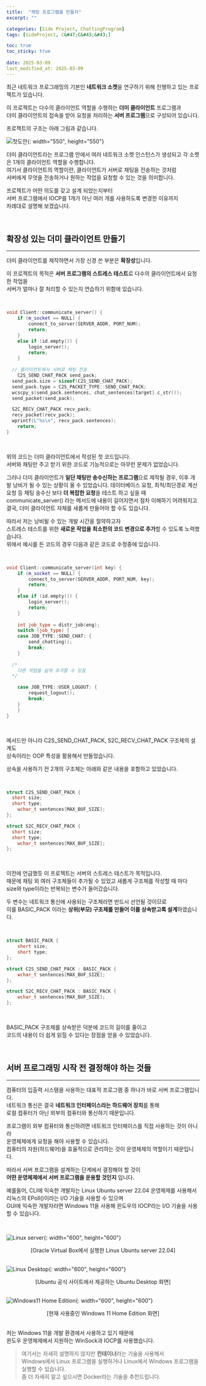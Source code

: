 ```yaml
---
title:  "채팅 프로그램을 만들자"
excerpt: ""

categories: [Side Project, ChattingProgram]
tags: [SideProject, C&#47;C&#43;&#43;]

toc: true
toc_sticky: true
 
date: 2025-03-09
last_modified_at: 2025-03-09
---
```


최근 네트워크 프로그래밍의 기본인 **네트워크 소켓**을 연구하기 위해 진행하고 있는 프로젝트가 있습니다.

이 프로젝트는 다수의 클라이언트 역할을 수행하는 **더미 클라이언트** 프로그램과  
더미 클라이언트의 접속을 받아 요청을 처리하는 **서버 프로그램**으로 구성되어 있습니다.  

프로젝트의 구조는 아래 그림과 같습니다.  

![첫도안](/assets/img/side_project_img/ChattingProgram/ChattingProgram_01.png){: width="550", height="550"}  

더미 클라이언트라는 프로그램 안에서 여러 네트워크 소켓 인스턴스가 생성되고 각 소켓은 1개의 클라이언트 역할을 수행합니다.  
여기서 클라이언트의 역할이란, 클라이언트가 서버로 채팅을 전송하는 것처럼  
서버에게 무엇을 전송하거나 원하는 작업을 요청할 수 있는 것을 의미합니다.  

프로젝트가 어떤 의도를 갖고 설계 되었는지부터  
서버 프로그램에서 IOCP를 1개가 아닌 여러 개를 사용하도록 변경한 이유까지  
차례대로 설명해 보겠습니다.  

<br/>

## 확장성 있는 더미 클라이언트 만들기
---

더미 클라이언트를 제작하면서 가장 신경 쓴 부분은 **확장성**입니다.  

이 프로젝트의 목적은 **서버 프로그램의 스트레스 테스트**로 다수의 클라이언트에서 요청한 작업을  
서버가 얼마나 잘 처리할 수 있는지 연습하기 위함에 있습니다.  

<br/>

```c++
void Client::communicate_server() {
	if (m_socket == NULL) {
		connect_to_server(SERVER_ADDR, PORT_NUM);
		return;
	}
	else if (id.empty()) {
		login_server();
		return;
	}
  
  // 클라이언트에서 서버로 채팅 전송
	C2S_SEND_CHAT_PACK send_pack;
  send_pack.size = sizeof(C2S_SEND_CHAT_PACK);
  send_pack.type = C2S_PACKET_TYPE::SEND_CHAT_PACK;
  wcscpy_s(send_pack.sentences, chat_sentences[target].c_str()); 
  send_packet(send_pack);

  S2C_RECV_CHAT_PACK recv_pack;
  recv_packet(recv_pack);
  wprintf(L"%s\n", recv_pack.sentences);
	return;
}
```

<br/>

위의 코드는 더미 클라이언트에서 작성된 첫 코드입니다.  
서버와 채팅만 주고 받기 위한 코드로 기능적으로는 아무런 문제가 없었습니다.  

그러나 더미 클라이언트가 **일단 채팅만 송수신하는 프로그램**으로 제작될 경우, 이후 개발 낭비가 될 수 있는 상황이 올 수 있었습니다.
데이터베이스 요청, 최적/최단경로 계산 요청 등 채팅 송수신 보다 **더 복잡한 요청**을 테스트 하고 싶을 때  
communicate_server() 라는 메서드에 내용이 길어지면서 점차 이해하기 어려워지고  
결국, 더미 클라이언트 자체를 새롭게 만들어야 할 수도 있습니다.  

따라서 저는 낭비될 수 있는 개발 시간을 절약하고자  
스트레스 테스트를 위한 **새로운 작업을 최소한의 코드 변경으로 추가**할 수 있도록 노력했습니다.  
위에서 예시를 든 코드의 경우 다음과 같은 코드로 수정중에 있습니다.  

<br/>

```c++
void Client::communicate_server(int key) {
	if (m_socket == NULL) {
		connect_to_server(SERVER_ADDR, PORT_NUM, key);
		return;
	}
	else if (id.empty()) {
		login_server();
		return;
	}
	
	int job_type = distr_job(eng);
	switch (job_type) {
	case JOB_TYPE::SEND_CHAT: {
		send_chatting();
		break;
	}
  
  /*
    다른 작업을 쉽게 추가할 수 있음
  */

	case JOB_TYPE::USER_LOGOUT: {
		request_logout();
		break;
	}
	}
}
```

<br/>

메서드만 아니라 C2S_SEND_CHAT_PACK, S2C_RECV_CHAT_PACK 구조체의 설계도  
상속이라는 OOP 특성을 활용해서 만들었습니다.  

상속을 사용하기 전 2개의 구조체는 아래와 같은 내용을 포함하고 있었습니다.  

<br/>

```c++
struct C2S_SEND_CHAT_PACK {
  short size;
  short type;
	wchar_t sentences[MAX_BUF_SIZE];
};

struct S2C_RECV_CHAT_PACK {
  short size;
  short type;	
	wchar_t sentences[MAX_BUF_SIZE];
};
```

<br/>

이전에 언급했듯 이 프로젝트는 서버의 스트레스 테스트가 목적입니다.  
때문에 채팅 외 여러 구조체들이 추가될 수 있었고 새롭게 구조체를 작성할 때 마다  
size와 type이라는 반복되는 변수가 들어갔습니다.  

두 변수는 네트워크 통신에 사용되는 구조체라면 반드시 선언될 것이므로  
이를 BASIC_PACK 이라는 **상위(부모) 구조체를 만들어 이를 상속받고록 설계**하였습니다.  

<br/>

```c++
struct BASIC_PACK {
	short size;
	short type;
};

struct C2S_SEND_CHAT_PACK : BASIC_PACK {
	wchar_t sentences[MAX_BUF_SIZE];
};

struct S2C_RECV_CHAT_PACK : BASIC_PACK {
	wchar_t sentences[MAX_BUF_SIZE];
};
```

<br/>

BASIC_PACK 구조체를 상속받은 덕분에 코드의 길이를 줄이고  
코드의 내용이 더 쉽게 읽힐 수 있다는 장점을 얻을 수 있었습니다.  

<br/>

## 서버 프로그래밍 시작 전 결정해야 하는 것들
---

컴퓨터의 입출력 시스템을 사용하는 대표적 프로그램 중 하나가 바로 서버 프로그램입니다.  
네트워크 통신은 결국 **네트워크 인터페이스라는 하드웨어 장치**를 통해  
로컬 컴퓨터가 아닌 외부의 컴퓨터와 통신하기 때문입니다.  

프로그램이 외부 컴퓨터와 통신하려면 네트워크 인터페이스를 직접 사용하는 것이 아니라  
운영체제에게 요청을 해야 사용할 수 있습니다.  
컴퓨터의 자원(하드웨어)을 효율적으로 관리하는 것이 운영체제의 역할이기 때문입니다.  

따라서 서버 프로그램을 설계하는 단계에서 결정해야 할 것이  
**어떤 운영체제에서 서버 프로그램을 운용할 것인지** 입니다.  

예를들어, CLI에 익숙한 개발자는 Linux Ubuntu server 22.04 운영체제를 사용해서  
리눅스의 EPoll()이라는 I/O 기술을 사용할 수 있으며  
GUI에 익숙한 개발자라면 Windows 11을 사용해 윈도우의 IOCP라는 I/O 기술을 사용할 수 있습니다.  

<br/>

![Linux server](/assets/img/OS/UbuntuServer.png){: width="600", height="600"}  
<center>[Oracle Virtual Box에서 실행한 Linux Ubuntu server 22.04]</center>

<br/>

![Linux Desktop](/assets/img/OS/UbuntuDesktop.png){: width="600", height="600"}  
<center>[Ubuntu 공식 사이트에서 제공하는 Ubuntu Desktop 화면]</center>

<br/>

![Windows11 Home Edition](/assets/img/OS/Windows11Home.png){: width="600", height="600"}  
<center>[현재 사용중인 Windows 11 Home Edition 화면]</center>

<br/>

저는 Windows 11을 개발 환경에서 사용하고 있기 때문에  
윈도우 운영체제에서 지원하는 WinSock과 IOCP를 사용했습니다.  

> 여기서는 자세히 설명하지 않지만 **컨테이너**라는 기술을 사용해서  
> Windows에서 Linux 프로그램을 실행하거나 Linux에서 Windows 프로그램을 실행할 수 있습니다.  
> 좀 더 자세히 알고 싶으시면 Docker라는 기술을 추천드립니다.  


